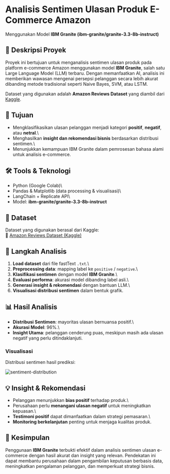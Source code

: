 # Analisis Sentimen Ulasan Produk E-Commerce Amazon

Menggunakan Model **IBM Granite (ibm-granite/granite-3.3-8b-instruct)**

## 📌 Deskripsi Proyek

Proyek ini bertujuan untuk menganalisis sentimen ulasan produk pada
platform e-commerce Amazon menggunakan model **IBM Granite**, salah satu
Large Language Model (LLM) terbaru. Dengan memanfaatkan AI, analisis ini
memberikan wawasan mengenai persepsi pelanggan secara lebih akurat
dibanding metode tradisional seperti Naive Bayes, SVM, atau LSTM.

Dataset yang digunakan adalah **Amazon Reviews Dataset** yang diambil
dari
[Kaggle](https://www.kaggle.com/datasets/bittlingmayer/amazonreviews).

## 🎯 Tujuan

-   Mengklasifikasikan ulasan pelanggan menjadi kategori **positif**,
    **negatif**, atau **netral**.\
-   Menghasilkan **insight dan rekomendasi bisnis** berdasarkan
    distribusi sentimen.\
-   Menunjukkan kemampuan IBM Granite dalam pemrosesan bahasa alami
    untuk analisis e-commerce.

## 🛠️ Tools & Teknologi

-   Python (Google Colab)\
-   Pandas & Matplotlib (data processing & visualisasi)\
-   LangChain + Replicate API\
-   Model: **ibm-granite/granite-3.3-8b-instruct**

## 📂 Dataset

Dataset yang digunakan berasal dari Kaggle:\
🔗 [Amazon Reviews Dataset
(Kaggle)](https://www.kaggle.com/datasets/bittlingmayer/amazonreviews)

## 🚀 Langkah Analisis

1.  **Load dataset** dari file fastText `.txt`.\
2.  **Preprocessing data**: mapping label ke `positive` / `negative`.\
3.  **Klasifikasi sentimen** dengan model **IBM Granite**.\
4.  **Evaluasi performa**: akurasi model dibanding label asli.\
5.  **Generasi insight & rekomendasi** dengan bantuan LLM.\
6.  **Visualisasi distribusi sentimen** dalam bentuk grafik.

## 📊 Hasil Analisis

-   **Distribusi Sentimen**: mayoritas ulasan bernuansa positif.\
-   **Akurasi Model**: 96%.\
-   **Insight Utama**: pelanggan cenderung puas, meskipun masih ada
    ulasan negatif yang perlu ditindaklanjuti.

### Visualisasi

Distribusi sentimen hasil prediksi:

![sentiment-distribution](assets/sentiment_distribution.png)

## 💡 Insight & Rekomendasi

-   Pelanggan menunjukkan **bias positif** terhadap produk.\
-   Perusahaan perlu **menangani ulasan negatif** untuk meningkatkan
    kepuasan.\
-   **Testimoni positif** dapat dimanfaatkan dalam strategi pemasaran.\
-   **Monitoring berkelanjutan** penting untuk menjaga kualitas produk.

## 📌 Kesimpulan

Penggunaan **IBM Granite** terbukti efektif dalam analisis sentimen
ulasan e-commerce dengan hasil akurat dan insight yang relevan.
Pendekatan ini dapat membantu perusahaan dalam pengambilan keputusan
berbasis data, meningkatkan pengalaman pelanggan, dan memperkuat
strategi bisnis.
